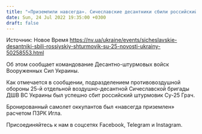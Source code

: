```yaml
---
title: "«Приземлили навсегда». Сичеславские десантники сбили российский штурмовик Су-25"
date: Sun, 24 Jul 2022 19:35:00 +0300
draft: false
---
```

Источник: Новое Время https://nv.ua/ukraine/events/sicheslavskie-desantniki-sbili-rossiyskiy-shturmovik-su-25-novosti-ukrainy-50258553.html


Об этом сообщает командование Десантно-штурмовых войск Вооруженных Сил Украины.

Как отмечается в сообщении, подразделением противовоздушной обороны 25-й отдельной воздушно-десантной Сичеславской бригады ДШВ ВС Украины был успешно сбит российский штурмовик Су-25 Грач.

Бронированный самолет оккупантов был «навсегда приземлен» расчетом ПЗРК Игла.

Присоединяйтесь к нам в соцсетях Facebook, Telegram и Instagram.
